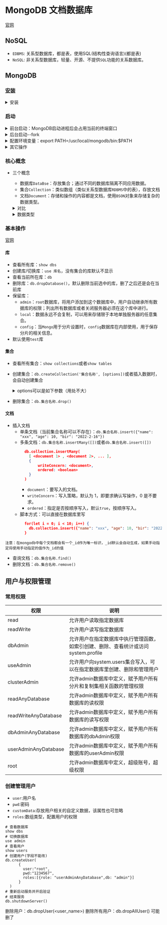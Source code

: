 # MongoDB 文档数据库

  [官网](https://docs.mongodb.com/manual/)

## NoSQL

- `EDBMS`: 关系型数据库，都是表，使用SQL(结构性查询语言)(都是表)
- `NoSQL`: 非关系型数据库，轻量、开源、不提供`SQL`功能的关系数据库。

## MongoDB

  ### [安装](https://www.mongodb.com/try/download/community)
  
  <details>
    <summary>安装</summary>
    <pre><blockcode>
      # 进入 /usr/local
      cd /usr/local
    </blockcode></pre>
    <pre><blockcode>
      # 下载
      sudo curl -O https://fastdl.mongodb.org/osx/mongodb-macos-x86_64-5.0.5.tgz
    </blockcode></pre>
    <pre><blockcode>
      # 解压
      sudo tar -zxvf mongodb-macos-x86_64-5.0.5.tgz
    </blockcode></pre>
    <pre><blockcode>
      # 重命名为 mongodb 目录
      sudo mv mongodb-macos-x86_64-5.0.5/ mongodb
    </blockcode></pre>
    <pre><blockcode>
      cd /usr/local/mongodb
    </blockcode></pre>
    <pre><blockcode>
      ls 查看目录
      /bin/install_compass 安装compass工具
      /bin/mongo mongo客户端脚本
      /bin/mongod 启动mongo服务脚本
      /bin/mongos 分片式路由脚本
    </blockcode></pre>
  </details>

  ### 启动
  
  <details>
    <summary>前台启动：MongoDB启动进程后会占用当前的终端窗口</summary>
    <pre><blockcode>
      # --dbpath 设置数据存放目录
      # --logpath 设置日志存放目录
      # --logappend 以追加的方式
      # --port 端口，默认27017
      # --bind_ip 绑定的ip，默认127.0.0.1
    </blockcode></pre>
    <pre><blockcode>
      # 必须保证logpath和dbpath的目录存在，先创建目录
      sudo mkdir -p /usr/local/mongodb/data/db/
      sudo mkdir -p /usr/local/mongodb/logs
      sudo touch /usr/local/mongodb/logs/mongodb.log
    </blockcode></pre>
    <pre><blockcode>
      # 启动mongo服务
      sudo bin/mongod --dbpath /usr/local/mongodb/data/db/ --logpath /usr/local/mongodb/logs/mongodb.log --logappend --port 27017 --bind_ip 0.0.0.0
    </blockcode></pre>
    <pre><blockcode>
      # 测试：ps aux|grep mongo
      # 连接
      # 在开启进程的前提下，新建终端
      cd /usr/local/mongodb
      # 测试
      bin/mongo
      show dbs
      exit
      ps -ef | grep mongodb
    </blockcode></pre>
  </details>

  <details>
    <summary>后台启动--fork</summary>
    <pre><blockcode>
      # 进入
      cd /usr/local/mongodb
    </blockcode></pre>
    <pre><blockcode>
      sudo bin/mongod --dbpath /usr/local/mongodb/data/db/ --logpath /usr/local/mongodb/logs/mongodb.log --logappend --port 27017 --bind_ip 0.0.0.0 --fork
    </blockcode></pre>
    <pre><blockcode>
      # 结束加--shutdown（就是不管用）
      sudo bin/mongod --dbpath /usr/local/mongodb/data/db/ --logpath /usr/local/mongodb/logs/mongodb.log --logappend --port 27017 --bind_ip 0.0.0.0 --fork --shutdown
    </blockcode></pre>
    <pre><blockcode>  
      # 或者
      kill -9 进程号
    </blockcode></pre>
    <pre><blockcode>
      # 配置文件(没成功)
      # bin目录下加一个mongodb.conf配置文件
      vim bin/mongodb.conf
      保存 :wq
      bin/mongod -f bin/mongodb.conf
      测试
      bin/mongo
      结束
      bin/mongod -f bin/mongodb.conf --shutdown
    </blockcode></pre>
    <pre><blockcode>
      # 数据文件存放目录
      dbpath = /usr/local/mongodb/data/db
      # 日志文件存放目录
      logpath = /usr/local/mongodb/logs/mongodb.log
      # 以追加的方式记录日志
      logappend = true
      # 端口默认为 27017
      port = 27017
      # 对访问IP地址不做限制，默认为本机地址
      bind_ip = 0.0.0.0
      # 以守护进程的方式启用，即在后台运行
      fork = true
    </blockcode></pre>
  </details>

  <details>
    <summary>配置环境变量：export PATH=/usr/local/mongodb/bin:$PATH</summary>
    <pre><blockcode>
      $vim /etc/profile
      # 加一行
      $ export MONGODB_NAME=/usr/local/mongodb
      # 下面一行：
      $ MONGODB_NAME/bin/
      $ :wq退出
      source /etc/profile
    </blockcode></pre>
  </details>

  <details>
    <summary>其它操作</summary>
    清除：cls
    连接：sudo bin/mongod --dbpath /usr/local/mongodb/data/db/ --logpath /usr/local/mongodb/logs/mongodb.log --logappend --port 27017 --bind_ip 0.0.0.0
    执行以下都可关闭服务(必须先切换到admin)：db.showdownSever()或者db.runCommand('shutdown')
    检查：ps -ef | grep mongodb
  </details>
  

  ### 核心概念

  - 三个概念
    - 数据库`DataBse`：存放集合；通过不同的数据库隔离不同应用数据。
    - 集合`Collection`：类似数组（类似关系型数据库`RDBMS`中的表），存放文档
    - 文档`Document`：存储和操作的内容都是文档，使用`BSON`对象来存储复杂的数据类型。
  

    <details>
      <summary>对比</summary>

      | SQL术语概念                      | MongoDB术语概念                   |
      | -------------------------------- | --------------------------------- |
      | database（数据库）               | database（数据库                  |
      | table（表）                      | collection（集合）                |
      | row（行）                        | document or BSON document（文档） |
      | column（列）                     | field（字段）                     |
      | index（索引）                    | index（索引）                     |
      | table joins（表连接）            | 嵌入的文档和连接                  |
      | 指定任意唯一的列或列组合作为主键 | 主键被自动设置为_id字段           |
      | group by（聚合）                 | 聚合操作                          |
    </details>
    <details>
      <summary>数据类型</summary>

      | 数据类型           | 描述                                     |
      | ------------------ | ---------------------------------------- |
      | String             | 字符串                                   |
      | Integer            | 整数                                     |
      | Boolean            | 布尔值）                                 |
      | Double             | 双精度浮点值                             |
      | Min/Mas keys       | 将一个值与BSON元素的最低值与最高值相对比 |
      | Array              | 数组                                     |
      | Timestamp          | 时间戳                                   |
      | Object             | 内嵌文档                                 |
      | Null               | 空值                                     |
      | Symbol             | 符号                                     |
      | Date               | 日期                                     |
      | Object ID          | 对象ID                                   |
      | Binary Data        | 二进制                                   |
      | Code               | 代码                                     |
      | Regular expression | 正则表达式                               |
    </details>

### 基本操作
  [官网](https://docs.mongodb.com/manual/crud/)

  #### 库
    
  - 查看所有库：`show dbs`
  - 创建库/切换库：`use 库名`，没有集合的库默认不显示
  - 查看当前所在库：`db`
  - 删除库：`db.dropDatabase()`，默认删除当前选中的库，删了之后还是会在当前库
  - 保留库：
    - `admin`：`root`数据库，将用户添加到这个数据库中，用户自动继承所有数据库的权限；列出所有数据库或者关闭服务器必须在这个库中进行。
    - `local`：数据永远不会复制，可以用来存储限于本地单独服务器的任意集合。
    - `config`：当`Mongo`用于分片设置时，`config`数据库在内部使用，用于保存分片的相关信息。
  - 默认使用`test`库

  #### 集合
  
  - 查看所有集合：`show collections`或者`show tables`
  - 创建集合：`db.createCollection('集合名称', [options])`或者插入数据时，会自动创建集合
    <details>
      <summary>options可以是如下参数（用处不大）</summary>

      | 字段   | 类型 | 描述                                                                                                                                                |
      | ------ | ---- | --------------------------------------------------------------------------------------------------------------------------------------------------- |
      | capped | 布尔 | （可选）如果为 true，则创建固定集合。固定集合是指有着固定大小的集合，当达到最大值时，它会自动覆盖最早的文档。当该值为 true 时，必须指定 size 参数。 |
      | size   | 数值 | （可选）为固定集合指定一个最大值，即字节数。如果 capped 为 true，也需要指定该字段。                                                                 |
      | max    | 数值 | （可选）指定固定集合中包含文档的最大数量。                                                                                                          |
    </details>
  - 删除集合：`db.集合名称.drop()`

  #### 文档

  - 插入文档
    - 单条文档（当前集合名称可以不存在）：`db.集合名称.insert({"name": "xxx", "age": 10, "bir": "2022-2-16"})`
    - 多条文档：`db.集合名称.insertMany([])`或者`db.集合名称.insert([])`
      ```json
        db.collection.insertMany(
          [ <document 1> , <document 2>, ... ],
          {
              writeConcern: <document>,
              ordered: <boolean>
          }
        )
      ```
      - `document`：要写入的文档。
      - `writeConcern`：写入策略，默认为 1，即要求确认写操作，0 是不要求。
      - `ordered`：指定是否按顺序写入，默认`true`，按顺序写入。
    - 脚本方式：可以直接在数据库里写
      ```json
        for(let i = 0; i < 10; i++) {
          db.collection.insert({"name": "xxx", "age": 10, "bir": "2022-2-16"})
        }
      ```

  `注意：在mongodb中每个文档都会有一个_id作为唯一标识，_id默认会自动生成，如果手动指定将使用手动指定的值作为_id的值`

  - 查询文档：`db.集合名称.find()`
  - 删除文档：`db.集合名称.remove()`

## 用户与权限管理

### 常用权限

| 权限                 | 说明                                                                               |
| -------------------- | ---------------------------------------------------------------------------------- |
| read                 | 允许用户读取指定数据库                                                             |
| readWrite            | 允许用户读写指定数据库                                                             |
| dbAdmin              | 允许用户在指定数据库中执行管理函数，如索引创建、删除、查看统计或访问system.profile |
| useAdmin             | 允许用户向system.users集合写入，可以在指定数据库里创建、删除和管理用户             |
| clusterAdmin         | 允许admin数据库中定义，赋予用户所有分片和复制集相关函数的管理权限                  |
| readAnyDatabase      | 允许admin数据库中定义，赋予用户所有数据库的读权限                                  |
| readWriteAnyDatabase | 允许admin数据库中定义，赋予用户所有数据库的读写权限                                |
| dbAdminAnyDatabase   | 允许admin数据库中定义，赋予用户所有数据库的dbAdmin权限                             |
| userAdminAnyDatabase | 允许admin数据库中定义，赋予用户所有数据库的userAdmin权限                           |
| root                 | 允许admin数据库中定义，超级账号，超级权限                                          |

### 创建管理用户

- `user`:用户名
- `pwd`:密码
- `customData`:存放用户相关的自定义数据，该属性也可忽略
- `roles`:数组类型，配置用户的权限

```
# 查看数据库
show dbs
# 切换数据库
use admin
# 查看用户
show users
# 创建用户(字段不能改)
db.createUser(
      {
        user:"root",
        pwd:"1234567",
        roles:[{role: "userAdminAnyDatabase",db: "admin"}]
      }
  )
# 重新启动服务并开启验证
# 结束服务
db.shutdownServer()
```

删除用户：db.dropUser(<user_name>)
删除所有用户：db.dropAllUser() 可能删了
